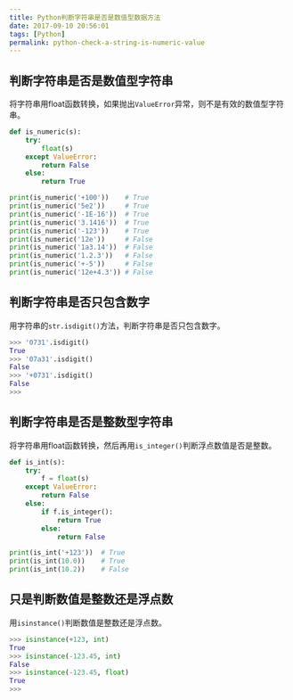 ```yaml
---
title: Python判断字符串是否是数值型数据方法
date: 2017-09-10 20:56:01
tags: [Python]
permalink: python-check-a-string-is-numeric-value
---
```

## 判断字符串是否是数值型字符串 ##
将字符串用float函数转换，如果抛出`ValueError`异常，则不是有效的数值型字符串。
```python
def is_numeric(s):
    try:
        float(s)
    except ValueError:
        return False
    else:
        return True

print(is_numeric('+100'))    # True
print(is_numeric('5e2'))     # True
print(is_numeric('-1E-16'))  # True
print(is_numeric('3.1416'))  # True
print(is_numeric('-123'))    # True
print(is_numeric('12e'))     # False
print(is_numeric('1a3.14'))  # False
print(is_numeric('1.2.3'))   # False
print(is_numeric('+-5'))     # False
print(is_numeric('12e+4.3')) # False
```
<!-- more -->
## 判断字符串是否只包含数字 ##
用字符串的`str.isdigit()`方法，判断字符串是否只包含数字。
```python
>>> '0731'.isdigit()
True
>>> '07a31'.isdigit()
False
>>> '+0731'.isdigit()
False
>>> 
```
## 判断字符串是否是整数型字符串 ##
将字符串用float函数转换，然后再用`is_integer()`判断浮点数值是否是整数。
```python
def is_int(s):
    try:
        f = float(s)
    except ValueError:
        return False
    else:
        if f.is_integer():
            return True
        else:
            return False

print(is_int('+123'))  # True
print(is_int(10.0))    # True
print(is_int(10.2))    # False
```
## 只是判断数值是整数还是浮点数 ##
用`isinstance()`判断数值是整数还是浮点数。
```python
>>> isinstance(+123, int)
True
>>> isinstance(-123.45, int)
False
>>> isinstance(-123.45, float)
True
>>> 
```